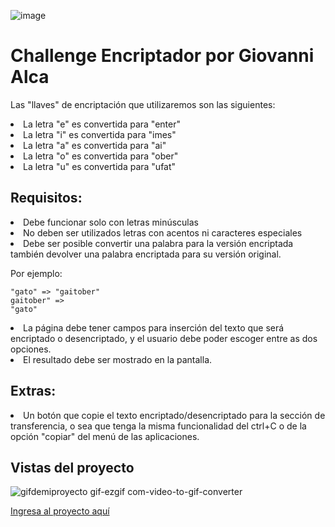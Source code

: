 ![image](https://github.com/user-attachments/assets/870f32b8-fbcb-4b74-9962-9761200c7216) 
<h1>Challenge Encriptador por Giovanni Alca</h1>

Las "llaves" de encriptación que utilizaremos son las siguientes:
<li>La letra "e" es convertida para "enter"</li>
<li>La letra "i" es convertida para "imes"</li>
<li>La letra "a" es convertida para "ai"</li>
<li>La letra "o" es convertida para "ober"</li>
<li>La letra "u" es convertida para "ufat"</li>

<h2>Requisitos:</h2>

<li>Debe funcionar solo con letras minúsculas</li>
<li>No deben ser utilizados letras con acentos ni caracteres especiales</li>
<li>Debe ser posible convertir una palabra para la versión encriptada también devolver una palabra encriptada para su versión original.</li>

Por ejemplo:

<code>"gato" => "gaitober"</code> <br>
<code>gaitober" => "gato"</code>

<li>La página debe tener campos para
inserción del texto que será encriptado o desencriptado, y el usuario debe poder escoger entre as dos opciones.</li>
<li>El resultado debe ser mostrado en la pantalla.</li>

<h2>Extras:</h2>

<li>Un botón que copie el texto encriptado/desencriptado para la sección de transferencia, o sea que tenga la misma funcionalidad del ctrl+C o de la opción "copiar" del menú de las aplicaciones.</li>

<h2>Vistas del proyecto</h2>

![gifdemiproyecto gif-ezgif com-video-to-gif-converter](https://github.com/user-attachments/assets/b8db4986-82aa-4868-854b-124b37324225)

<a href="https://challenge-encriptador-giovanni-alca.vercel.app/">Ingresa al proyecto aquí</a>
